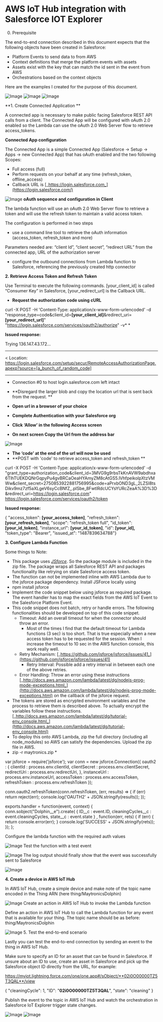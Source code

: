 # AWS IoT Hub integration with Salesforce IOT Explorer

0. Prerequisite


The end-to-end connection described in this document expects that the following objects have been created in Salesforce:

* Platform Events to send data to from AWS
* Context definitions that merge the platform events with assets
* Assets exist with the key that can match the id sent in the event from AWS
* Orchestrations based on the context objects

Here are the examples I created for the purpose of this document.

![Image](./images/image_1.png)
![Image](./images/image_2.png)
![Image](./images/image_3.png)

**1. Create Connected Application **


A connected app is necessary to make public facing Salesforce REST API calls from a client. The Connected App will be configured with oAuth 2.0 enabled so the Lambda can use the oAuth 2.0 Web Server flow to retrieve access_tokens.

**Connected App configuration**


The Connected App is a simple Connected App (Salesforce → Setup → Apps → new Connected App) that has oAuth enabled and the two following Scopes:

* Full access (full)
* Perform requests on your behalf at any time (refresh_token, offline_access)
* Callback URL is [_https://login.salesforce.com_](https://login.salesforce.com/)

![Image](./images/image_4.png)
**oAuth sequence and configuration in Client**


The lambda function will use an oAuth 2.0 Web Server flow to retrieve a token and will use the refresh token to maintain a valid access token.

The configuration is performed in two steps

* use a command line tool to retrieve the oAuth information (access_token, refresh_token and more)

Parameters needed are: “client Id”, “client secret”, “redirect URL” from the connected app, URL of the authorization server

* configure the outbound connections from  Lambda function to Salesforce, referencing the previously created http connector

**2. Retrieve Access Token and Refresh Token**


Use Terminal to execute the following commands. [your_client_id] is called “Consumer Key” in Salesforce,  [your_redirect_url] is the Callback URL.

* **Request the authorization code using cURL**

curl -X POST -H 'Content-Type: application/x-www-form-urlencoded' -d "response_type=code&client_id=**[your_client_id]**&redirect_uri=**[your_redirect_url]**" "https://login.salesforce.com/services/oauth2/authorize" -v* *

**Issued response:**


Trying 136.147.43.172…
***
< Location: https://login.salesforce.com/setup/secur/RemoteAccessAuthorizationPage.apexp?source=[a_bunch_of_random_code]
***
* Connection #0 to host login.salesforce.com left intact

* **Disregard the larger blob and copy the location url that is sent back from the request. **
* **Open url in a browser of your choice**
* **Complete Authentication with your Salesforce org**
* **Click ‘Allow’ in the following Access screen**
* **On next screen Copy the Url from the address bar**

![Image](./images/image_5.png)
* **The ‘code’ at the end of the url will now be used**
* **POST with 'code' to retrieve access_token and refresh_token **

curl -X POST -H 'Content-Type: application/x-www-form-urlencoded' -d "grant_type=authorization_code&client_id=3MVG9g9rbsTkKnAVW9abdhxa6TlhTUEKDQNrGqpyPu4gvBRCaOeaHYAmyZM8cAtGS5.lVhfpeikoIpXtzVMWw&client_secret=2750853922881756995&code=aPrxbOND3gL_2LZSI8tsDikv9mz7zf5aXLgeV6syCcBNfZ_.plSbe_8FwtlRdcUCYsYURcZeaA%3D%3D&redirect_uri=https://login.salesforce.com" https://login.salesforce.com/services/oauth2/token

**Issued response:**

{ "access_token": **[your_access_token]**,
"refresh_token": **[your_refresh_token]**,
"scope": "refresh_token full",
"id_token": **[your_id_token]**,
"instance_url": **[your_id_token]**,
"id": **[your_id],**
"token_type": "Bearer",
"issued_at": "1487839634788"}

**3. Configure Lambda Function**


Some things to Note:

* This package uses [_JSforce_](https://jsforce.github.io/). So the package module is included in the zip file. The package wraps all Salesforce REST API and packages functionality like retrying on stale Salesforce access token.
* The function can not be implemented inline with AWS Lambda due to the jsforce package dependency. Install JSForce locally using
* npm install jsforce
* Implement the code snippet below using jsforce as required package. The event handler has to map the exact fields from the AWS IoT Event to the Salesforce Platform Event.
* This code snippet does not batch, retry or handle errors. The following functionalities should be developed on top of this code snippet.
    * Timeout: Add an overall timeout for when the connector should throw an error.
        * Most of the times I find that the default timeout for Lambda functions (3 sec) is too short. That is true especially when a new access token has to be requested for the session. When I increase the timeout to 10 sec in the AWS function console, this work really well.
    * Retry Mechanism: [_https://github.com/jsforce/jsforce/issues/41_](https://github.com/jsforce/jsforce/issues/41)
        * Retry Interval: Possible add a retry interval in between each one of the above retries.
    * Error Handling: Throw an error using these instructions [_http://docs.aws.amazon.com/lambda/latest/dg/nodejs-prog-mode-exceptions.html_](http://docs.aws.amazon.com/lambda/latest/dg/nodejs-prog-mode-exceptions.html) on the callback of the jsforce request.
* The tokens are stored as encrypted environment variables and the process to retrieve them is described above. To actually encrypt the variables follow these instructions. [_http://docs.aws.amazon.com/lambda/latest/dg/tutorial-env_console.html_](http://docs.aws.amazon.com/lambda/latest/dg/tutorial-env_console.html)
* To deploy this onto AWS Lambda, zip the full directory (including all node_modules) so AWS can satisfy the dependencies. Upload the zip file in AWS.
* zip -r maytronics.zip *

var jsforce = require('jsforce');
var conn = new jsforce.Connection({
  oauth2 : {
    clientId : process.env.clientId,
    clientSecret : process.env.clientSecret,
    redirectUri : process.env.redirectUri,
  },
  instanceUrl : process.env.instanceUrl,
  accessToken : process.env.accessToken,
  refreshToken : process.env.refreshToken
});

conn.oauth2.refreshToken(conn.refreshToken, (err, results) => {
  if (err) return reject(err);
  console.log('OAUTH2' + JSON.stringify(results));
});

exports.handler = function(event, context) {
    conn.sobject("Dolphin__e").create(
      { ID__c : event.ID,
       cleaningCycles__c : event.cleaningCycles,
       state__c : event.state
      }
    ,
    function(err, rets) {
      if (err) { return console.error(err); }
      console.log('SUCCESS' + JSON.stringify(rets));
    });
};

Configure the lambda function with the required auth values

![Image](./images/image_6.png)
Test the function with a test event

![Image](./images/image_7.png)
The log output should finally show that the event was successfully sent to Salesforce

![Image](./images/image_8.png)

**4. Create a device in AWS IoT Hub**


In AWS IoT Hub, create a simple device and make note of the topic name encoded in the Thing ARN (here thing/MaytronicsDolphin)

![Image](./images/image_9.png)
Create an action in AWS IoT Hub to invoke the Lambda function


Define an action in AWS IoT Hub to call the Lambda function for any event that is available for your thing. The topic name should be as before: thing/MaytronicsDolphin

![Image](./images/image_10.png)
5. Test the end-to-end scenario


Lastly you can test the end-to-end connection by sending an event to the thing in AWS IoT Hub.

Make sure to specify an ID for an asset that can be found in Salesforce. If unsure about an ID to use, create an asset in Salesforce and pick up the Salesforce object ID directly from the URL, for example:

https://myiot.lightning.force.com/one/one.app#/sObject/**02i0O00000TZ5T3QAL**/view

{
  "cleaningCycle": 1,
  "ID": "**02i0O00000TZ5T3QAL**",
  "state": "cleaning"
}

Publish the event to the topic in AWS IoT Hub and watch the orchestration in Salesforce IoT Explorer trigger state changes.

![Image](./images/image_11.png)
![Image](./images/image_12.png)

